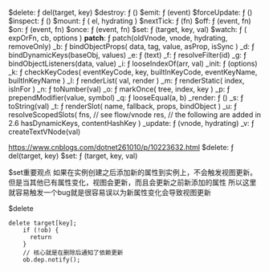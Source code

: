 $delete: ƒ del(target, key)
$destroy: ƒ ()
$emit: ƒ (event)
$forceUpdate: ƒ ()
$inspect: ƒ ()
$mount: ƒ ( el, hydrating )
$nextTick: ƒ (fn)
$off: ƒ (event, fn)
$on: ƒ (event, fn)
$once: ƒ (event, fn)
$set: ƒ (target, key, val)
$watch: ƒ ( expOrFn, cb, options )
__patch__: ƒ patch(oldVnode, vnode, hydrating, removeOnly)
_b: ƒ bindObjectProps( data, tag, value, asProp, isSync )
_d: ƒ bindDynamicKeys(baseObj, values)
_e: ƒ (text)
_f: ƒ resolveFilter(id)
_g: ƒ bindObjectListeners(data, value)
_i: ƒ looseIndexOf(arr, val)
_init: ƒ (options)
_k: ƒ checkKeyCodes( eventKeyCode, key, builtInKeyCode, eventKeyName, builtInKeyName )
_l: ƒ renderList( val, render )
_m: ƒ renderStatic( index, isInFor )
_n: ƒ toNumber(val)
_o: ƒ markOnce( tree, index, key )
_p: ƒ prependModifier(value, symbol)
_q: ƒ looseEqual(a, b)
_render: ƒ ()
_s: ƒ toString(val)
_t: ƒ renderSlot( name, fallback, props, bindObject )
_u: ƒ resolveScopedSlots( fns, // see flow/vnode res, // the following are added in 2.6 hasDynamicKeys, contentHashKey )
_update: ƒ (vnode, hydrating)
_v: ƒ createTextVNode(val)


https://www.cnblogs.com/dotnet261010/p/10223632.html
$delete: ƒ del(target, key)
$set: ƒ (target, key, val)

$set重要观点
如果在实例创建之后添加新的属性到实例上，不会触发视图更新。
但是当其他已有属性变化，视图会更新，而且会更新之前新添加的属性
所以这里就容易触发一个bug就是很容易误以为新属性变化会导致视图更新

$delete

```
delete target[key];
    if (!ob) {
      return
    }
    // 核心就是在删除后通知了依赖更新
    ob.dep.notify();
```
